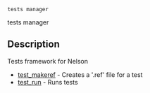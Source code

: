 

	
	tests manager

tests manager

## Description
Tests framework for Nelson


* [test_makeref](test_makeref.md) - Creates a '.ref' file for a test
* [test_run](test_run.md) - Runs tests




